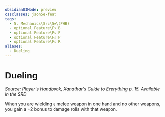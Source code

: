 ```yaml
---
obsidianUIMode: preview
cssclasses: json5e-feat
tags:
  - 5. Mechanics\Src\5e\(PHB)
  - optional Feature\Fs B
  - optional Feature\Fs F
  - optional Feature\Fs P
  - optional Feature\Fs R
aliases:
  - Dueling
---
```

# Dueling
*Source: Player's Handbook, Xanathar's Guide to Everything p. 15. Available in the <span title='Systems Reference Document (5.1)'>SRD</span>*  

When you are wielding a melee weapon in one hand and no other weapons, you gain a +2 bonus to damage rolls with that weapon.
